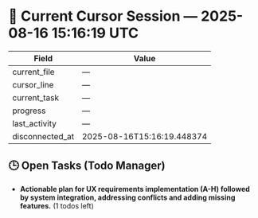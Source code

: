 # 📝 Current Cursor Session — 2025-08-16 15:16:19 UTC

| Field | Value |
|-------|-------|
| current_file | — |
| cursor_line | — |
| current_task | — |
| progress | — |
| last_activity | — |
| disconnected_at | 2025-08-16T15:16:19.448374 |

## 🕒 Open Tasks (Todo Manager)
- **Actionable plan for UX requirements implementation (A-H) followed by system integration, addressing conflicts and adding missing features.** (1 todos left)
